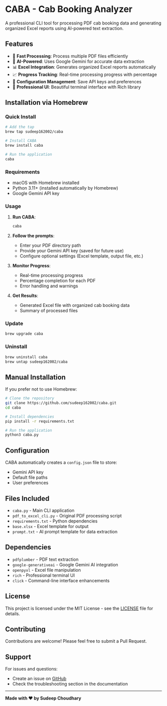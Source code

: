 # CABA - Cab Booking Analyzer

A professional CLI tool for processing PDF cab booking data and generating organized Excel reports using AI-powered text extraction.

## Features

- 🚀 **Fast Processing**: Process multiple PDF files efficiently
- 🎯 **AI-Powered**: Uses Google Gemini for accurate data extraction
- 📊 **Excel Integration**: Generates organized Excel reports automatically
- 📈 **Progress Tracking**: Real-time processing progress with percentage
- 💾 **Configuration Management**: Save API keys and preferences
- 🎨 **Professional UI**: Beautiful terminal interface with Rich library

## Installation via Homebrew

### Quick Install

```bash
# Add the tap
brew tap sudeep162002/caba

# Install CABA
brew install caba

# Run the application
caba
```

### Requirements

- macOS with Homebrew installed
- Python 3.11+ (installed automatically by Homebrew)
- Google Gemini API key

### Usage

1. **Run CABA**:
   ```bash
   caba
   ```

2. **Follow the prompts**:
   - Enter your PDF directory path
   - Provide your Gemini API key (saved for future use)
   - Configure optional settings (Excel template, output file, etc.)

3. **Monitor Progress**:
   - Real-time processing progress
   - Percentage completion for each PDF
   - Error handling and warnings

4. **Get Results**:
   - Generated Excel file with organized cab booking data
   - Summary of processed files

### Update

```bash
brew upgrade caba
```

### Uninstall

```bash
brew uninstall caba
brew untap sudeep162002/caba
```

## Manual Installation

If you prefer not to use Homebrew:

```bash
# Clone the repository
git clone https://github.com/sudeep162002/caba.git
cd caba

# Install dependencies
pip install -r requirements.txt

# Run the application
python3 caba.py
```

## Configuration

CABA automatically creates a `config.json` file to store:
- Gemini API key
- Default file paths
- User preferences

## Files Included

- `caba.py` - Main CLI application
- `pdf_to_excel_cli.py` - Original PDF processing script
- `requirements.txt` - Python dependencies
- `base.xlsx` - Excel template for output
- `prompt.txt` - AI prompt template for data extraction

## Dependencies

- `pdfplumber` - PDF text extraction
- `google-generativeai` - Google Gemini AI integration
- `openpyxl` - Excel file manipulation
- `rich` - Professional terminal UI
- `click` - Command-line interface enhancements

## License

This project is licensed under the MIT License - see the [LICENSE](LICENSE) file for details.

## Contributing

Contributions are welcome! Please feel free to submit a Pull Request.

## Support

For issues and questions:
- Create an issue on [GitHub](https://github.com/sudeep162002/caba/issues)
- Check the troubleshooting section in the documentation

---

**Made with ❤️ by Sudeep Choudhary**
